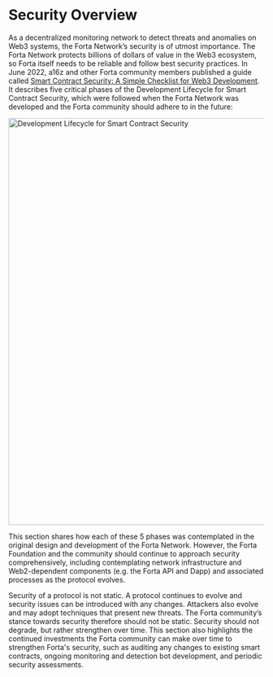 # Security Overview

As a decentralized monitoring network to detect threats and anomalies on Web3 systems, the Forta Network’s security is of utmost importance. The Forta Network protects billions of dollars of value in the Web3 ecosystem, so Forta itself needs to be reliable and follow best security practices. In June 2022, a16z and other Forta community members published a guide called [Smart Contract Security: A Simple Checklist for Web3 Development](https://a16zcrypto.com/smart-contract-security-checklist-web3-development/). It describes five critical phases of the Development Lifecycle for Smart Contract Security, which were followed when the Forta Network was developed and the Forta community should adhere to in the future:

<img src="../Development-Lifecycle-1024x548.jpeg" alt="Development Lifecycle for Smart Contract Security" width="800"/>

This section shares how each of these 5 phases was contemplated in the original design and development of the Forta Network. However, the Forta Foundation and the community should continue to approach security comprehensively, including contemplating network infrastructure and Web2-dependent components (e.g. the Forta API and Dapp) and associated processes as the protocol evolves.

Security of a protocol is not static. A protocol continues to evolve and security issues can be introduced with any changes. Attackers also evolve and may adopt techniques that present new threats. The Forta community’s stance towards security therefore should not be static. Security should not degrade, but rather strengthen over time. This section also highlights the continued investments the Forta community can make over time to strengthen Forta's security, such as auditing any changes to existing smart contracts, ongoing monitoring and detection bot development, and periodic security assessments.